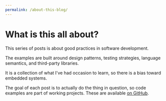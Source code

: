 ```yaml
---
permalink: /about-this-blog/
---
```


# What is this all about?

This series of posts is about good practices in software development.

The examples are built around design patterns, testing strategies, language
semantics, and third-party libraries.

It is a collection of what I've had occasion to learn, so there is a bias toward
embedded systems.

The goal of each post is to actually do the thing in question, so
code examples are part of working projects. These are available
[on GitHub](https://kevinwmatthews.github.io/).
